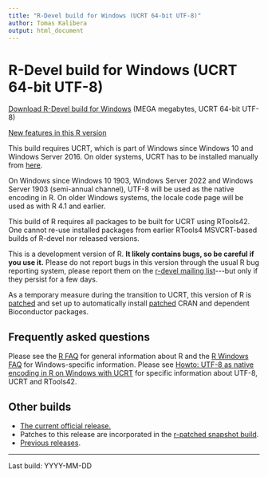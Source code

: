 ```yaml
---
title: "R-Devel build for Windows (UCRT 64-bit UTF-8)"
author: Tomas Kalibera
output: html_document
---
```


# R-Devel build for Windows (UCRT 64-bit UTF-8)

[Download R-Devel build for Windows](../R-devel-win-RDEV.exe) (MEGA megabytes, UCRT 64-bit UTF-8)

[New features in this R version](https://cran.r-project.org/bin/windows/base/NEWS.R-devel.html)

This build requires UCRT, which is part of Windows since Windows 10 and Windows Server
2016. On older systems, UCRT has to be installed manually from
[here](https://support.microsoft.com/en-us/topic/update-for-universal-c-runtime-in-windows-c0514201-7fe6-95a3-b0a5-287930f3560c).

On Windows since Windows 10 1903, Windows Server 2022 and Windows Server 1903
(semi-annual channel), UTF-8 will be used as the native encoding in R. On
older Windows systems, the locale code page will be used as with R 4.1 and
earlier.

This build of R requires all packages to be built for UCRT using RTools42. 
One cannot re-use installed packages from earlier RTools4 MSVCRT-based
builds of R-devel nor released versions.

This is a development version of R.  **It likely contains bugs, so be careful
if you use it.**  Please do not report bugs in this version through the usual R
bug reporting system, please report them on the [r-devel mailing list](https://stat.ethz.ch/mailman/listinfo/r-devel)---but
only if they persist for a few days.

As a temporary measure during the transition to UCRT, this version of R is
[patched](../R-devel-RDIFF.diff) and set up to automatically install
[patched](../patches) CRAN and dependent Bioconductor packages.

## Frequently asked questions

Please see the [R FAQ](https://cran.r-project.org/doc/FAQ/R-FAQ.html) for
general information about R and the
[R Windows FAQ](https://cran.r-project.org/bin/windows/base/rw-FAQ.html) for
Windows-specific information. Please see
[Howto: UTF-8 as native encoding in R on Windows with UCRT](https://svn.r-project.org/R-dev-web/trunk/WindowsBuilds/winutf8/ucrt3/howto.html)
for specific information about UTF-8, UCRT and RTools42.

## Other builds

* [The current official  release.](https://cran.r-project.org/bin/windows/base/index.html)
* Patches to this release are incorporated in the [r-patched snapshot build](https://cran.r-project.org/bin/windows/base/rpatched.html).
* [Previous releases](https://cran.r-project.org/bin/windows/base/old/).

---

Last build: YYYY-MM-DD
